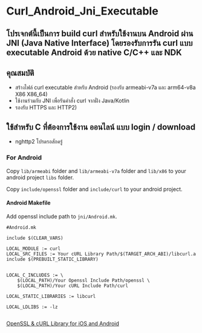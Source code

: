 # Curl_Android_Jni_Executable 

## โปรเจกต์นี้เป็นการ build curl สำหรับใช้งานบน Android ผ่าน JNI (Java Native Interface) โดยรองรับการรัน curl แบบ executable Android ด้วย native C/C++ และ NDK

## คุณสมบัติ

- สร้างไฟล์ curl executable สำหรับ Android (รองรับ armeabi-v7a และ arm64-v8a X86 X86_64)
- ใช้งานร่วมกับ JNI เพื่อรันคำสั่ง curl จากฝั่ง Java/Kotlin
- รองรับ HTTPS และ HTTP2)

## ใช้สำหรับ C ที่ต้องการใช้งาน ออนไลน์ แบบ login / download
- nghttp2 โปรดรอสักครู่


### For Android

Copy `lib/armeabi` folder and `lib/armeabi-v7a` folder and `lib/x86` to your android project `libs` folder.

Copy `include/openssl` folder and `include/curl` to your android project.

#### Android Makefile
Add openssl include path to `jni/Android.mk`. 

```
#Android.mk

include $(CLEAR_VARS)

LOCAL_MODULE := curl
LOCAL_SRC_FILES := Your cURL Library Path/$(TARGET_ARCH_ABI)/libcurl.a
include $(PREBUILT_STATIC_LIBRARY)


LOCAL_C_INCLUDES := \
	$(LOCAL_PATH)/Your Openssl Include Path/openssl \
	$(LOCAL_PATH)/Your cURL Include Path/curl

LOCAL_STATIC_LIBRARIES := libcurl

LOCAL_LDLIBS := -lz
	
```

 [OpenSSL & cURL Library for iOS and Android](https://github.com/leenjewel/openssl_for_ios_and_androi)
